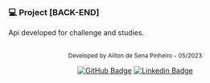 ### 💻 Project [BACK-END]
Api developed for challenge and studies.

<!-- ## ✨ Stack

-   [ ] React
-   [ ] Html/Css
-   [ ] Bootstrap -->

<!-- #### Installation

```bash
$ npm install
```

#### Running the app

```bash
# development
$ npm start or
$ npm run start
``` -->
<br />
<div align="center">
  <small>Developed by Ailton de Sena Pinheiro - 05/2023</small>

  [![GitHub Badge](https://img.shields.io/badge/Ailton_Sena-000?style=for-the-badge&logo=github&logoColor=white&link=https://www.linkedin.com/in/ailtonsenap)](https://github.com/Sena32/)
    [![Linkedin Badge](https://img.shields.io/badge/Ailton_Sena-000?style=for-the-badge&logo=linkedin&logoColor=white&link=https://www.linkedin.com/in/ailtonsenap)](https://www.linkedin.com/in/ailtonsenap/) 
</div>
